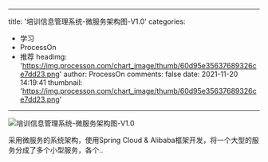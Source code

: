 
---
title: '培训信息管理系统-微服务架构图-V1.0'
categories: 
 - 学习
 - ProcessOn
 - 推荐
headimg: 'https://img.processon.com/chart_image/thumb/60d95e35637689326ce7dd23.png'
author: ProcessOn
comments: false
date: 2021-11-20 14:19:41
thumbnail: 'https://img.processon.com/chart_image/thumb/60d95e35637689326ce7dd23.png'
---

<div>   
<img class="thumb" alt="培训信息管理系统-微服务架构图-V1.0" src="https://img.processon.com/chart_image/thumb/60d95e35637689326ce7dd23.png" referrerpolicy="no-referrer">
<p>采用微服务的系统架构，使用Spring Cloud & Alibaba框架开发，将一个大型的服务分成了多个小型服务，各个..</p>  
</div>
            